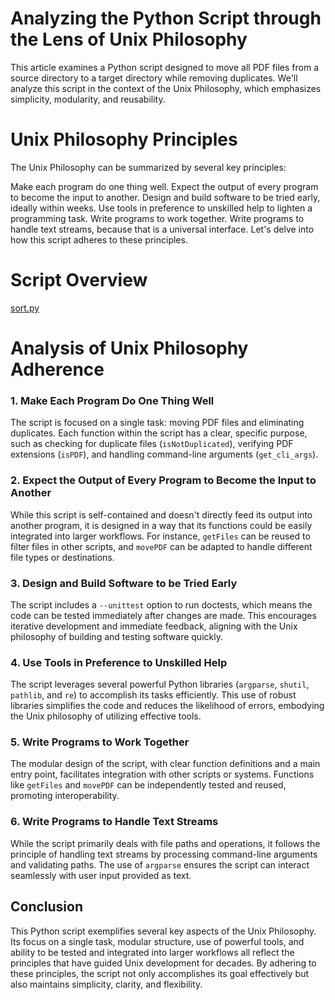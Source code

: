 # Analyzing the Python Script through the Lens of Unix Philosophy

This article examines a Python script designed to move all PDF files from a source directory to a target directory while removing duplicates. We'll analyze this script in the context of the Unix Philosophy, which emphasizes simplicity, modularity, and reusability.

# Unix Philosophy Principles

The Unix Philosophy can be summarized by several key principles:

Make each program do one thing well.
Expect the output of every program to become the input to another.
Design and build software to be tried early, ideally within weeks.
Use tools in preference to unskilled help to lighten a programming task.
Write programs to work together.
Write programs to handle text streams, because that is a universal interface.
Let's delve into how this script adheres to these principles.

# Script Overview

[sort.py](tools/sort.py)

# Analysis of Unix Philosophy Adherence

### 1. Make Each Program Do One Thing Well

The script is focused on a single task: moving PDF files and eliminating duplicates. Each function within the script has a clear, specific purpose, such as checking for duplicate files (`isNotDuplicated`), verifying PDF extensions (`isPDF`), and handling command-line arguments (`get_cli_args`).

### 2. Expect the Output of Every Program to Become the Input to Another

While this script is self-contained and doesn't directly feed its output into another program, it is designed in a way that its functions could be easily integrated into larger workflows. For instance, `getFiles` can be reused to filter files in other scripts, and `movePDF` can be adapted to handle different file types or destinations.

### 3. Design and Build Software to be Tried Early

The script includes a `--unittest` option to run doctests, which means the code can be tested immediately after changes are made. This encourages iterative development and immediate feedback, aligning with the Unix philosophy of building and testing software quickly.

### 4. Use Tools in Preference to Unskilled Help

The script leverages several powerful Python libraries (`argparse`, `shutil`, `pathlib`, and `re`) to accomplish its tasks efficiently. This use of robust libraries simplifies the code and reduces the likelihood of errors, embodying the Unix philosophy of utilizing effective tools.

### 5. Write Programs to Work Together

The modular design of the script, with clear function definitions and a main entry point, facilitates integration with other scripts or systems. Functions like `getFiles` and `movePDF` can be independently tested and reused, promoting interoperability.

### 6. Write Programs to Handle Text Streams

While the script primarily deals with file paths and operations, it follows the principle of handling text streams by processing command-line arguments and validating paths. The use of `argparse` ensures the script can interact seamlessly with user input provided as text.

## Conclusion

This Python script exemplifies several key aspects of the Unix Philosophy. Its focus on a single task, modular structure, use of powerful tools, and ability to be tested and integrated into larger workflows all reflect the principles that have guided Unix development for decades. By adhering to these principles, the script not only accomplishes its goal effectively but also maintains simplicity, clarity, and flexibility.
